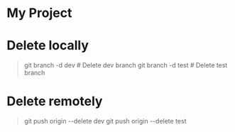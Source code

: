 # My Project
# Delete locally
> git branch -d dev      # Delete dev branch
> git branch -d test     # Delete test branch

# Delete remotely
> git push origin --delete dev
> git push origin --delete test